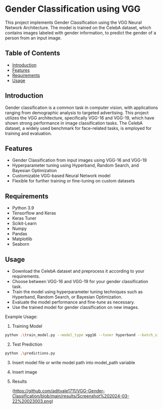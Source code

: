 # Gender Classification using VGG

This project implements Gender Classification using the VGG Neural Network Architecture. 
The model is trained on the CelebA dataset, which contains images labeled with gender information, to predict the gender of a person from an input image.

## Table of Contents

- [Introduction](#introduction)
- [Features](#features)
- [Requirements](#requirements)
- [Usage](#usage)

## Introduction

Gender classification is a common task in computer vision, with applications ranging from demographic analysis to targeted advertising. This project utilizes the VGG architecture, specifically VGG-16 and VGG-19, which have shown strong performance in image classification tasks. The CelebA dataset, a widely used benchmark for face-related tasks, is employed for training and evaluation.

## Features

- Gender Classification from input images using VGG-16 and VGG-19
- Hyperparameter tuning using Hyperband, Random Search, and Bayesian Optimization
- Customizable VGG-based Neural Network model
- Flexible for further training or fine-tuning on custom datasets

## Requirements

- Python 3.9
- Tensorflow and Keras
- Keras Tuner
- Scikit-Learn
- Numpy
- Pandas
- Matplotlib
- Seaborn

## Usage

- Download the CelebA dataset and preprocess it according to your requirements.
- Choose between VGG-16 and VGG-19 for your gender classification task.
- Train the model using hyperparameter tuning techniques such as Hyperband, Random Search, or Bayesian Optimization.
- Evaluate the model performance and fine-tune as necessary.
- Use the trained model for gender classification on new images.

Example Usage:

1. Training Model

```bash
python .\train_model.py --model_type vgg16 --tuner hyperband --batch_size 32 --epochs 100
```
2. Test Prediction

```bash
python .\predictions.py
```

3. Insert model file or write model path into model_path variable
4. Insert image
5. Results

   (https://github.com/adityale1711/VGG-Gender-Classification/blob/main/results/Screenshot%202024-03-22%20023003.png)
